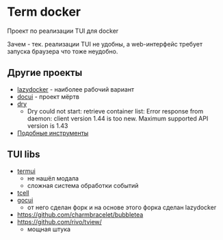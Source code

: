 # Term docker

Проект по реализации TUI для docker

Зачем - тек. реализации TUI не удобны, а web-интерфейс требует запуска браузера что тоже неудобно.

## Другие проекты

- [lazydocker](https://github.com/jesseduffield/lazydocker) - наиболее рабочий вариант
- [docui](https://github.com/skanehira/docui) - проект мёртв
- [dry](https://github.com/moncho/dry)
  - Dry could not start: retrieve container list: Error response from daemon: client version 1.44 is too new. Maximum supported API version is 1.43
- [Подобные инструменты](https://github.com/veggiemonk/awesome-docker/blob/master/README.md#terminal)

## TUI libs

- [termui](https://github.com/gizak/termui)
  - не нашёл модала
  - сложная система обработки событий
- [tcell](https://github.com/gdamore/tcell)
- [gocui](https://github.com/jroimartin/gocui)
  - от него сделан форк и на основе этого форка сделан lazydocker
- https://github.com/charmbracelet/bubbletea
- https://github.com/rivo/tview/
  - мощная штука
